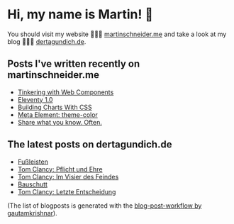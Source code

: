 # Hi, my name is Martin! 👋 
You should visit my website 👨🏼‍💻  [martinschneider.me](https://martinschneider.me) and take a look at my blog 🤷🏼‍♂️ [dertagundich.de](https://www.dertagundich.de).

## Posts I've written recently on martinschneider.me
<!-- MSME-POST-LIST:START -->
- [Tinkering with Web Components](https://martinschneider.me/articles/tinkering-with-web-components/)
- [Eleventy 1.0](https://martinschneider.me/articles/eleventy-1-0/)
- [Building Charts With CSS](https://martinschneider.me/articles/building-charts-with-css/)
- [Meta Element: theme-color](https://martinschneider.me/articles/meta-element-theme-color/)
- [Share what you know. Often.](https://martinschneider.me/articles/share-what-you-know-often/)
<!-- MSME-POST-LIST:END -->

## The latest posts on dertagundich.de
<!-- DTUI-POST-LIST:START -->
- [Fußleisten](https://www.dertagundich.de/2022/10/02/fussleisten/)
- [Tom Clancy: Pflicht und Ehre](https://www.dertagundich.de/2022/09/25/tom-clancy-pflicht-und-ehre/)
- [Tom Clancy: Im Visier des Feindes](https://www.dertagundich.de/2022/09/18/tom-clancy-im-visier-des-feindes/)
- [Bauschutt](https://www.dertagundich.de/2022/09/10/bauschutt/)
- [Tom Clancy: Letzte Entscheidung](https://www.dertagundich.de/2022/09/04/tom-clancy-letzte-entscheidung/)
<!-- DTUI-POST-LIST:END -->

(The list of blogposts is generated with the [blog-post-workflow by gautamkrishnar](https://github.com/gautamkrishnar/blog-post-workflow)).
